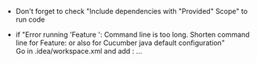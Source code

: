 * Don't forget to check "Include dependencies with "Provided" Scope" to run code

* if "Error running 'Feature <feature>': Command line is too long. Shorten command line for Feature: <feature> or also for Cucumber java default configuration" <br>
    Go in .idea/workspace.xml and add :
        <component name="PropertiesComponent">
            ...
            <property name="dynamic.classpath" value="true" />
        </component>